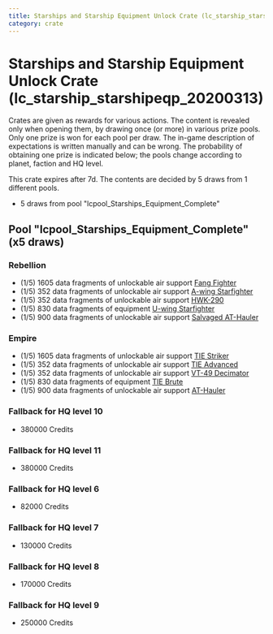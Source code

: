 ```yaml
---
title: Starships and Starship Equipment Unlock Crate (lc_starship_starshipeqp_20200313)
category: crate
---
```


# Starships and Starship Equipment Unlock Crate (lc_starship_starshipeqp_20200313)

Crates are given as rewards for various actions. The content is revealed only when opening them, by drawing once (or more) in various prize pools. Only one prize is won for each pool per draw. The in-game description of expectations is written manually and can be wrong. The probability of obtaining one prize is indicated below; the pools change according to planet, faction and HQ level.

This crate expires after 7d. The contents are decided by 5 draws from 1 different pools.
  * 5 draws from pool "lcpool_Starships_Equipment_Complete"

## Pool "lcpool_Starships_Equipment_Complete" (x5 draws)

### Rebellion

  * (1/5) 1605 data fragments of unlockable air support [Fang Fighter](FangFighter)
  * (1/5) 352 data fragments of unlockable air support [A-wing Starfighter](AWing)
  * (1/5) 352 data fragments of unlockable air support [HWK-290](HWK290)
  * (1/5) 830 data fragments of equipment [U-wing Starfighter](eqpRebelUWing)
  * (1/5) 900 data fragments of unlockable air support [Salvaged AT-Hauler](RebelHauler)

### Empire

  * (1/5) 1605 data fragments of unlockable air support [TIE Striker](AtmosMig)
  * (1/5) 352 data fragments of unlockable air support [TIE Advanced](TieAdvanced)
  * (1/5) 352 data fragments of unlockable air support [VT-49 Decimator](VT49)
  * (1/5) 830 data fragments of equipment [TIE Brute](eqpEmpireBubbaTieFighter)
  * (1/5) 900 data fragments of unlockable air support [AT-Hauler](EmpireHauler)

### Fallback for HQ level 10

  * 380000 Credits

### Fallback for HQ level 11

  * 380000 Credits

### Fallback for HQ level 6

  * 82000 Credits

### Fallback for HQ level 7

  * 130000 Credits

### Fallback for HQ level 8

  * 170000 Credits

### Fallback for HQ level 9

  * 250000 Credits